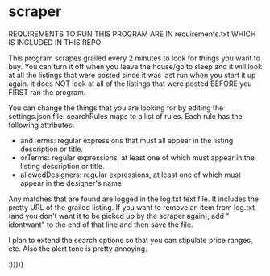 # scraper

REQUIREMENTS TO RUN THIS PROGRAM ARE IN requirements.txt WHICH IS INCLUDED IN THIS REPO

This program scrapes grailed every 2 minutes to look for things you want to buy. You can turn it off when you leave the house/go to sleep and it will look at all the listings that were posted since it was last run when you start it up again. it does NOT look at all of the listings that were posted BEFORE you FIRST ran the program.

You can change the things that you are looking for by editing the settings.json file. searchRules maps to a list of rules. Each rule has the following attributes:

- andTerms: regular expressions that must all appear in the listing description or title.
- orTerms: regular expressions, at least one of which must appear in the listing description or title.
- allowedDesigners: regular expressions, at least one of which must appear in the designer's name

Any matches that are found are logged in the log.txt text file. It includes the pretty URL of the grailed listing. If you want to remove an item from log.txt (and you don't want it to be picked up by the scraper again), add " idontwant" to the end of that line and then save the file.

I plan to extend the search options so that you can stipulate price ranges, etc. Also the alert tone is pretty annoying.

:)))))
